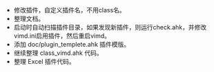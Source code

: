 - 修改插件，自定义插件名，不用class名。
- 整理文档。
- 启动时自动扫描插件目录，如果发现新插件，则运行check.ahk，并修改vimd.ini启用插件，然后重启vimd。
- 添加 doc/plugin_templete.ahk 插件模版。
- 继续整理 class_vimd.ahk 代码。
- 整理 Excel 插件代码。
